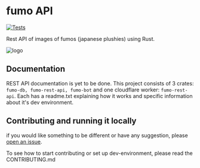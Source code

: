 # fumo API 


[![Tests](https://github.com/Nosesisaid/fumo-API/actions/workflows/tests.yml/badge.svg)](https://github.com/Nosesisaid/fumo-API/actions/workflows/tests.yml)


Rest API of images of fumos (japanese plushies) using Rust.


![logo](https://repository-images.githubusercontent.com/395606928/753b9fdd-b978-4b74-841e-f3973daf9129)
## Documentation
REST API documentation is yet to be done. This project consists of 3 crates: `fumo-db, fumo-rest-api, fumo-bot` and one cloudflare worker: `fumo-rest-api`.
Each has a readme.txt explaining how it works and specific information about it's dev environment.

## Contributing and running it locally
if you would like something to be different or have any suggestion, please [open an issue](https://github.com/nosesisaid/fumo-api/issues/new).

To see how to start contributing or set up dev-environment, please read the CONTRIBUTING.md